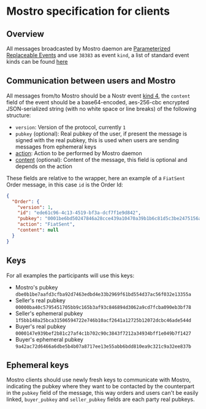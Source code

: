 # Mostro specification for clients

## Overview

All messages broadcasted by Mostro daemon are [Parameterized Replaceable Events](https://github.com/nostr-protocol/nips/blob/master/01.md#kinds) and use `38383` as event `kind`, a list of standard event kinds can be found [here](https://github.com/nostr-protocol/nips#event-kinds)

## Communication between users and Mostro

All messages from/to Mostro should be a Nostr event [kind 4](https://github.com/nostr-protocol/nips/blob/master/04.md), the `content` field of the event should be a base64-encoded, aes-256-cbc encrypted JSON-serialized string (with no white space or line breaks) of the following structure:

- `version`: Version of the protocol, currently `1`
- `pubkey` (optional): Real pubkey of the user, if present the message is signed with the real pubkey, this is used when users are sending messages from ephemeral keys
- [action](https://docs.rs/mostro-core/latest/mostro_core/message/enum.Action.html): Action to be performed by Mostro daemon
- [content](https://docs.rs/mostro-core/latest/mostro_core/message/enum.Content.html) (optional): Content of the message, this field is optional and depends on the action

These fields are relative to the wrapper, here an example of a `FiatSent` Order message, in this case `id` is the Order Id:

```json
{
  "Order": {
    "version": 1,
    "id": "ede61c96-4c13-4519-bf3a-dcf7f1e9d842",
    "pubkey": "0001be6bd50247846a28cce439a10470a39b1b6c81d5c3be2475156a413e1e3a",
    "action": "FiatSent",
    "content": null
  }
}
```

## Keys

For all examples the participants will use this keys:

- Mostro's pubkey `dbe0b1be7aafd3cfba92d7463edbd4e33b2969f61bd554d37ac56f032e13355a`
- Seller's real pubkey `00000ba40c5795451705bb9c165b3af93c846894d3062a9cd7fcba090eb3bf78`
- Seller's ephemeral pubkey `1f5bb148a25bca31506594722e746b10acf2641a12725b12072dcbc46ade544d`
- Buyer's real pubkey `0000147e939bef2b81c27af4c1b702c90c3843f7212a34934bff1e049b7f1427`
- Buyer's ephemeral pubkey `9a42ac72d6466a6dbe5b4b07a8717ee13e55abb6bdd810ea9c321c9a32ee837b`

## Ephemeral keys

Mostro clients should use newly fresh keys to communicate with Mostro, indicating the pubkey where they want to be contacted by the counterpart in the `pubkey` field of the message, this way orders and users can't be easily linked, `buyer_pubkey` and `seller_pubkey` fields are each party real pubkeys.
